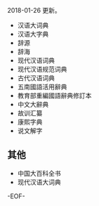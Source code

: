 2018-01-26 更新。

- 汉语大词典
- 汉语大字典
- 辞源
- 辞海
- 现代汉语词典
- 现代汉语规范词典
- 古代汉语词典
- 五南國語活用辭典
- 教育部重編國語辭典修訂本
- 中文大辭典
- 故训汇纂
- 康熙字典
- 说文解字



## 其他
- 中国大百科全书
- 现代汉语大词典


-EOF-
